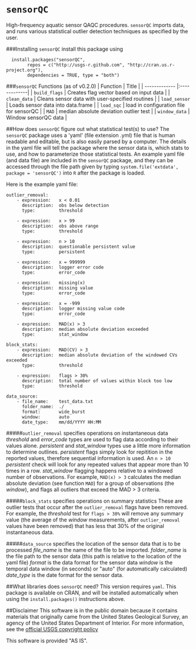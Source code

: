 `sensorQC`
========

High-frequency aquatic sensor QAQC procedures. `sensorQC` imports data, and runs various statistical outlier detection techniques as specified by the user. 

###Installing `sensorQC`
install this package using

```
  install.packages("sensorQC", 
        repos = c("http://usgs-r.github.com", "http://cran.us.r-project.org"),
        dependencies = TRUE, type = "both")
```

###`sensorQC` Functions (as of v0.2.0)
| Function       | Title           |
| ------------- |:-------------|
| `build_flags` | Creates flag vector based on input data |
| `clean_data`  | Cleans sensor data with user-specified routines |
| `load_sensor` | Loads sensor data into data.frame |
| `load_sqc` | load in configuration file for sensorQC |
| `MAD` | median absolute deviation outlier test |
| `window_data` | Window sensorQC data |

##How does `sensorQC` figure out what statistical test(s) to use?
The `sensorQC` package uses a 'yaml' (file extension .yml) file that is human readable and editable, but is also easily parsed by a computer. The details in the yaml file will tell the package where the sensor data is, which stats to use, and how to parameterize those statistical tests. An example yaml file (and data file) are included in the `sensorQC` package, and they can be accessed through the file path given by typing `system.file('extdata', package = 'sensorQC')` into `R` after the package is loaded. 

Here is the example yaml file:
```
outlier_removal:
    - expression:   x < 0.01
      description:  obs below detection
      type:         threshold

    - expression:   x > 99
      description:  obs above range
      type:         threshold
      
    - expression:   n > 10
      description:  questionable persistent value  
      type:         persistent
      
    - expression:   x = 999999
      description:  logger error code
      type:         error_code
      
    - expression:   missing(x)
      description:  missing value
      type:         error_code      
      
    - expression:   x = -999
      description:  logger missing value code
      type:         error_code
      
    - expression:   MAD(x) > 3
      description:  median absolute deviation exceeded
      type:         stat_window

block_stats:
    - expression:   MAD(CV) > 3
      description:  median absolute deviation of the windowed CVs exceeded
      type:         threshold

    - expression:   flags > 30%
      description:  total number of values within block too low
      type:         threshold

data_source:
    - file_name:    test_data.txt
      folder_name:  ./
      format:       wide_burst
      window:       auto
      date_type:    mm/dd/YYYY HH:MM
```
#####`outlier_removal` specifies operations on instantaneous data
*threshold* and *error_code* types are used to flag data according to their values alone.
*persistent* and *stat_window* types use a little more information to determine outlines. *persistent* flags simply look for repitition in the reported values, therefore sequential information is used. An `n > 10` *persistent* check will look for any repeated values that appear more than 10 times in a row. *stat_window* flagging happens relative to a windowed number of observations. For example, `MAD(x) > 3` calculates the median absolute deviation (see function `MAD`) for a group of observations (the *window*), and flags all outliers that exceed the MAD > 3 criteria. 

#####`block_stats` specifies operations on summary statistics
These are outlier tests that occur after the `outlier_removal` flags have been removed. For example, the *threshold* test for `flags > 30%` will remove any summary value (the average of the *window* measurements, after `outlier_removal` values have been removed) that has less that 30% of the original instantaneous data. 

#####`data_source` specifies the location of the sensor data that is to be processed
*file_name* is the name of the file to be imported.
*folder_name* is the file path to the sensor data (this path is relative to the location of the yaml file)
*format* is the data format for the sensor data
*window* is the temporal data window (in seconds) or "auto" (for automatically calculated)
*date_type* is the date format for the sensor data.


##What libraries does `sensorQC` need?
This version requires `yaml`. This package is available on CRAN, and will be installed automatically when using the `install.packages()` instructions above.

##Disclaimer
This software is in the public domain because it contains materials that originally came from the United States Geological Survey, an agency of the United States Department of Interior. For more information, see the [official USGS copyright policy](http://www.usgs.gov/visual-id/credit_usgs.html#copyright/ "official USGS copyright policy")

This software is provided "AS IS".
